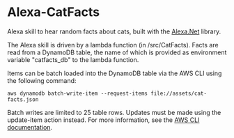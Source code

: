 # Alexa-CatFacts
Alexa skill to hear random facts about cats, built with the [Alexa.Net](https://github.com/timheuer/alexa-skills-dotnet) library.

The Alexa skill is driven by a lambda function (in /src/CatFacts). Facts are read from a DynamoDB table, the name of which is provided as environment variable "catfacts_db" to the lambda function.

Items can be batch loaded into the DynamoDB table via the AWS CLI using the following command:
```
aws dynamodb batch-write-item --request-items file://assets/cat-facts.json
```
Batch writes are limited to 25 table rows. Updates must be made using the update-item action instead. For more information, see the [AWS CLI documentation](http://docs.aws.amazon.com/cli/latest/reference/dynamodb/batch-write-item.html).
